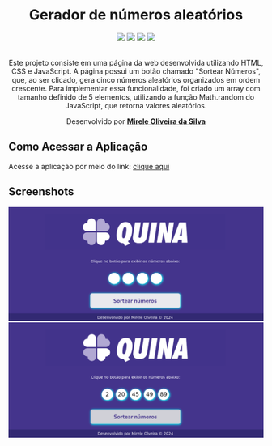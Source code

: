 <div align="center">
  <h1>Gerador de números  aleatórios</h1>
    <img src="http://img.shields.io/static/v1?label=JavaScript&message=ESC6&color=blue&style=for-the-badge&logo=JavaScript"/>
    <img src="http://img.shields.io/static/v1?label=CSS3&message=3&color=blue&style=for-the-badge&logo=CSS3"/>
    <img src="http://img.shields.io/static/v1?label=HTML5&message=5&color=blue&style=for-the-badge&logo=HTML5"/>
    <img src="http://img.shields.io/static/v1?label=LICENSE-MIT&message=License&color=blue&style=for-the-badge&logo=LICENSE-MIT"/> 
    <br>
    <br>
<p>Este projeto consiste em uma página da web desenvolvida utilizando HTML, CSS e JavaScript. A página possui um botão chamado "Sortear Números", que, ao ser clicado, gera cinco números aleatórios organizados em ordem crescente. Para implementar essa funcionalidade, foi criado um array com tamanho definido de 5 elementos, utilizando a função Math.random do JavaScript, que retorna valores aleatórios.</p>

  <p>Desenvolvido por <a target="_blank" rel="external" href="https://github.com/MegMinnie/"><strong>Mirele Oliveira da Silva</strong></a><p>
 </p></p>
 </div>

<div align="left">
  
  ## Como Acessar a Aplicação
<p>Acesse a aplicação por meio do link: <a href="https://megminnie.github.io/gerador-numeros/
"_blank">clique aqui</a></p>

## Screenshots
![tela ](assets/tela.png)
![tela ](assets/quina.png)
</div>
